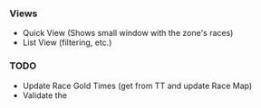 ### Views
- Quick View (Shows small window with the zone's races)
- List View (filtering, etc.)

### TODO
- Update Race Gold Times (get from TT and update Race Map)
- Validate the